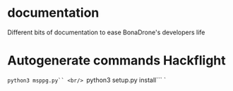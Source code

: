 # documentation
Different bits of documentation to ease BonaDrone's developers life

# Autogenerate commands Hackflight
```python3 msppg.py`` <br/>
```python3 setup.py install``` 
`
